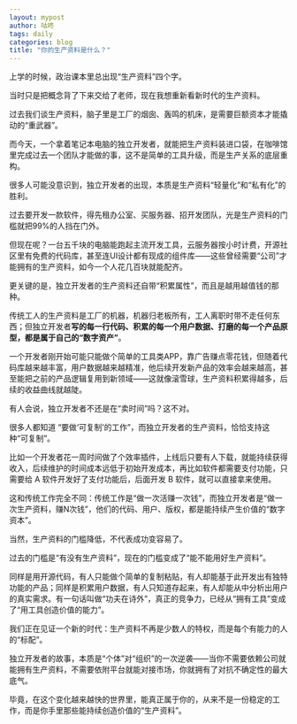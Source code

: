 ```yaml
---
layout: mypost
author: 咕咚
tags: daily
categories: blog
title: "你的生产资料是什么？"
---
```


上学的时候，政治课本里总出现“生产资料”四个字。

当时只是把概念背了下来交给了老师，现在我想重新看新时代的生产资料。

过去我们谈生产资料，脑子里是工厂的烟囱、轰鸣的机床，是需要巨额资本才能撬动的“重武器”。

而今天，一个拿着笔记本电脑的独立开发者，就能把生产资料装进口袋，在咖啡馆里完成过去一个团队才能做的事，这不是简单的工具升级，而是生产关系的底层重构。
 
很多人可能没意识到，独立开发者的出现，本质是生产资料“轻量化”和“私有化”的胜利。

过去要开发一款软件，得先租办公室、买服务器、招开发团队，光是生产资料的门槛就把99%的人挡在门外。

但现在呢？一台五千块的电脑能跑起主流开发工具，云服务器按小时计费，开源社区里有免费的代码库，甚至连UI设计都有现成的组件库——这些曾经需要“公司”才能拥有的生产资料，如今一个人花几百块就能配齐。
 
更关键的是，独立开发者的生产资料还自带“积累属性”，而且是越用越值钱的那种。

传统工人的生产资料是工厂的机器，机器归老板所有，工人离职时带不走任何东西；但独立开发者**写的每一行代码、积累的每一个用户数据、打磨的每一个产品原型，都是属于自己的“数字资产”**。

一个开发者刚开始可能只能做个简单的工具类APP，靠广告赚点零花钱，但随着代码库越来越丰富，用户数据越来越精准，他后续开发新产品的效率会越来越高，甚至能把之前的产品逻辑复用到新领域——这就像滚雪球，生产资料积累得越多，后续的收益曲线就越陡。
 
有人会说，独立开发者不还是在“卖时间”吗？这不对。

很多人都知道 “要做‘可复制’的工作”，而独立开发者的生产资料，恰恰支持这种“可复制”。

比如一个开发者花一周时间做了个效率插件，上线后只要有人下载，就能持续获得收入，后续维护的时间成本远低于初始开发成本，再比如软件都需要支付功能，只需要给 A 软件开发好了支付功能后，后面开发 B 软件，就可以直接拿来使用。

这和传统工作完全不同：传统工作是“做一次活赚一次钱”，而独立开发者是“做一次生产资料，赚N次钱”，他们的代码、用户、版权，都是能持续产生价值的“数字资本”。
 
当然，生产资料的门槛降低，不代表成功变容易了。

过去的门槛是“有没有生产资料”，现在的门槛变成了“能不能用好生产资料”。

同样是用开源代码，有人只能做个简单的复制粘贴，有人却能基于此开发出有独特功能的产品；同样是积累用户数据，有人只知道存起来，有人却能从中分析出用户的真实需求。有一句话叫做“功夫在诗外”，真正的竞争力，已经从“拥有工具”变成了“用工具创造价值的能力”。
 
我们正在见证一个新的时代：生产资料不再是少数人的特权，而是每个有能力的人的“标配”。

独立开发者的故事，本质是“个体”对“组织”的一次逆袭——当你不需要依赖公司就能拥有生产资料，不需要依附平台就能对接市场，你就拥有了对抗不确定性的最大底气。

毕竟，在这个变化越来越快的世界里，能真正属于你的，从来不是一份稳定的工作，而是你手里那些能持续创造价值的“生产资料”。